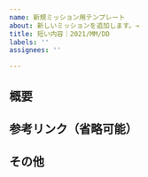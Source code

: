 ```yaml
---
name: 新規ミッション用テンプレート
about: 新しいミッションを追加します。→
title: 短い内容｜2021/MM/DD
labels: ''
assignees: ''

---
```


## 概要

## 参考リンク（省略可能）

## その他

